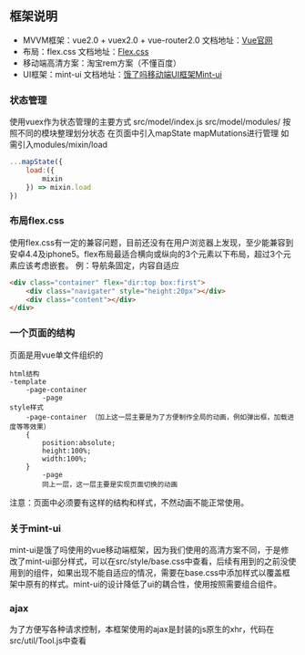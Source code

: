 ## 框架说明
- MVVM框架：vue2.0 + vuex2.0 + vue-router2.0 文档地址：[Vue官网](https://cn.vuejs.org/)
- 布局：flex.css 文档地址：[Flex.css](https://cnodejs.org/topic/56d1148d9f876b7e6658579e)
- 移动端高清方案：淘宝rem方案（不懂百度）
- UI框架：mint-ui 文档地址：[饿了吗移动端UI框架Mint-ui](https://github.com/ElemeFE/mint-ui)
### 状态管理
使用vuex作为状态管理的主要方式
src/model/index.js 
src/model/modules/ 按照不同的模块整理划分状态
在页面中引入mapState mapMutations进行管理
如需引入modules/mixin/load
```js
...mapState({
    load:({
        mixin
    }) => mixin.load
})
```
### 布局flex.css
使用flex.css有一定的兼容问题，目前还没有在用户浏览器上发现，至少能兼容到安卓4.4及iphone5。flex布局最适合横向或纵向的3个元素以下布局，超过3个元素应该考虑嵌套。
例：导航条固定，内容自适应
```html
<div class="container" flex="dir:top box:first">
    <div class="navigater" style="height:20px"></div>
    <div class="content"></div>
</div>
```
### 一个页面的结构
页面是用vue单文件组织的
```
html结构
-template
    -page-container
        -page
style样式
    -page-container （加上这一层主要是为了方便制作全局的动画，例如弹出框，加载进度等等效果）
    {
        position:absolute;
        height:100%;
        width:100%;
    }
        -page
        同上一层，这一层主要是实现页面切换的动画
```
注意：页面中必须要有这样的结构和样式，不然动画不能正常使用。
### 关于mint-ui
mint-ui是饿了吗使用的vue移动端框架，因为我们使用的高清方案不同，于是修改了mint-ui部分样式，可以在src/style/base.css中查看，后续有用到的之前没使用到的组件，如果出现不能自适应的情况，需要在base.css中添加样式以覆盖框架中原有的样式。mint-ui的设计降低了ui的耦合性，使用按照需要组合组件。
### ajax
为了方便写各种请求控制，本框架使用的ajax是封装的js原生的xhr，代码在src/util/Tool.js中查看

